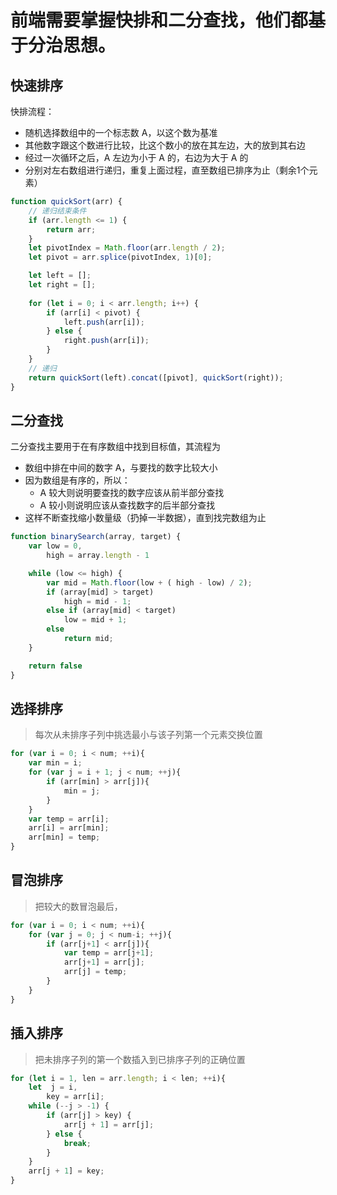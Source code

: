 前端需要掌握快排和二分查找，他们都基于**分治**思想。
===

## 快速排序
快排流程：
* 随机选择数组中的一个标志数 A，以这个数为基准
* 其他数字跟这个数进行比较，比这个数小的放在其左边，大的放到其右边
* 经过一次循环之后，A 左边为小于 A 的，右边为大于 A 的
* 分别对左右数组进行递归，重复上面过程，直至数组已排序为止（剩余1个元素）

```js
function quickSort(arr) {
    // 递归结束条件
    if (arr.length <= 1) {
        return arr;
    }
    let pivotIndex = Math.floor(arr.length / 2);
    let pivot = arr.splice(pivotIndex, 1)[0];

    let left = [];
    let right = [];
    
    for (let i = 0; i < arr.length; i++) {
        if (arr[i] < pivot) {
            left.push(arr[i]);
        } else {
            right.push(arr[i]);
        }
    }
    // 递归
    return quickSort(left).concat([pivot], quickSort(right));
}
```

## 二分查找
二分查找主要用于在有序数组中找到目标值，其流程为
* 数组中排在中间的数字 A，与要找的数字比较大小
* 因为数组是有序的，所以： 
    * A 较大则说明要查找的数字应该从前半部分查找
    * A 较小则说明应该从查找数字的后半部分查找
* 这样不断查找缩小数量级（扔掉一半数据），直到找完数组为止

```js
function binarySearch(array, target) {
    var low = 0,
        high = array.length - 1

    while (low <= high) {
        var mid = Math.floor(low + ( high - low) / 2);
        if (array[mid] > target)
            high = mid - 1;
        else if (array[mid] < target)
            low = mid + 1;
        else
            return mid;
    }

    return false
}
```


## 选择排序
> 每次从未排序子列中挑选最小与该子列第一个元素交换位置
```js
for (var i = 0; i < num; ++i){
    var min = i;
    for (var j = i + 1; j < num; ++j){
        if (arr[min] > arr[j]){
            min = j;
        }
    }
    var temp = arr[i];
    arr[i] = arr[min];
    arr[min] = temp;
}
```

## 冒泡排序
> 把较大的数冒泡最后，
```js
for (var i = 0; i < num; ++i){
    for (var j = 0; j < num-i; ++j){
        if (arr[j+1] < arr[j]){
            var temp = arr[j+1];
            arr[j+1] = arr[j];
            arr[j] = temp;
        }
    }
}
```

## 插入排序
> 把未排序子列的第一个数插入到已排序子列的正确位置
```js
for (let i = 1, len = arr.length; i < len; ++i){
    let  j = i,
        key = arr[i];
    while (--j > -1) {
        if (arr[j] > key) {
            arr[j + 1] = arr[j];
        } else {
            break;
        }
    }
    arr[j + 1] = key;
}

```